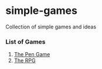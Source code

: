# simple-games

Collection of simple games and ideas

### List of Games

1. [The Pen Game](https://github.com/Alson33/simple-games/tree/master/pen-game)
2. [The RPG](https://github.com/Alson33/simple-games/tree/master/small-rpg)
